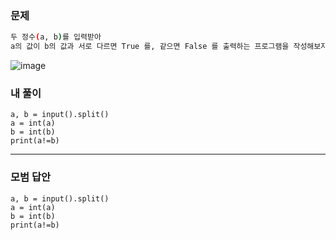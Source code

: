 ### 문제 
```sh
두 정수(a, b)를 입력받아
a의 값이 b의 값과 서로 다르면 True 를, 같으면 False 를 출력하는 프로그램을 작성해보자.
```

![image](https://user-images.githubusercontent.com/58898466/148887350-a952971d-1579-4ede-80fd-799abd4708a6.png)


### 내 풀이
~~~
a, b = input().split()
a = int(a)
b = int(b)
print(a!=b)
~~~

***
### 모범 답안
~~~
a, b = input().split()
a = int(a)
b = int(b)
print(a!=b)
~~~
